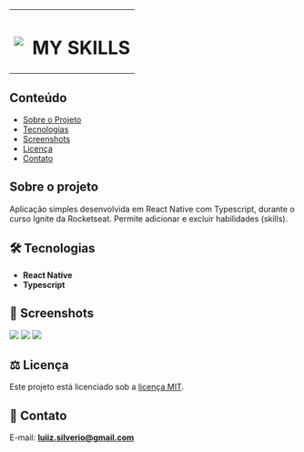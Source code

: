 <table>
  <tr>
    <td><img src="https://github.com/luiizsilverio/mySkills/blob/master/assets/logo.png" /></td>
    <td><h1>MY SKILLS</h1></td>
  </tr>
</table>

## Conteúdo
* [Sobre o Projeto](#sobre-o-projeto)
* [Tecnologias](#hammer_and_wrench-tecnologias)
* [Screenshots](#camera_flash-screenshots)
* [Licença](#balance_scale-licença)
* [Contato](#email-contato)

## Sobre o projeto
<p>Aplicação simples desenvolvida em React Native com Typescript, durante o curso Ignite da Rocketseat. Permite adicionar e excluir habilidades (skills).</p>


## :hammer_and_wrench: Tecnologias
* __React Native__
* __Typescript__

## :camera_flash: Screenshots
![](https://github.com/luiizsilverio/mySkills/blob/master/assets/tela1.png)
![](https://github.com/luiizsilverio/mySkills/blob/master/assets/tela2.png)
![](https://github.com/luiizsilverio/mySkills/blob/master/assets/tela3.png)

## :balance_scale: Licença
Este projeto está licenciado sob a [licença MIT](LICENSE).

## :email: Contato

E-mail: [**luiiz.silverio@gmail.com**](mailto:luiiz.silverio@gmail.com)
